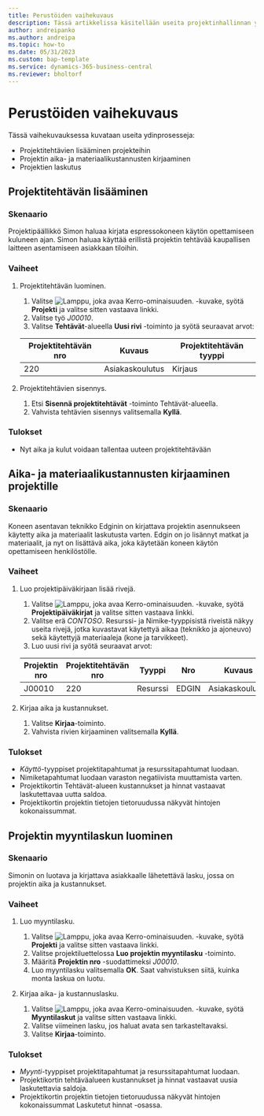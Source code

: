 ```yaml
---
title: Perustöiden vaihekuvaus
description: Tässä artikkelissa käsitellään useita projektinhallinnan ydinprosesseja.
author: andreipanko
ms.author: andreipa
ms.topic: how-to
ms.date: 05/31/2023
ms.custom: bap-template
ms.service: dynamics-365-business-central
ms.reviewer: bholtorf
---
```

# Perustöiden vaihekuvaus

Tässä vaihekuvauksessa kuvataan useita ydinprosesseja:

- Projektitehtävien lisääminen projekteihin
- Projektin aika- ja materiaalikustannusten kirjaaminen
- Projektien laskutus

## Projektitehtävän lisääminen

### Skenaario  

Projektipäällikkö Simon haluaa kirjata espressokoneen käytön opettamiseen kuluneen ajan. Simon haluaa käyttää erillistä projektin tehtävää kaupallisen laitteen asentamiseen asiakkaan tiloihin.

### Vaiheet

1. Projektitehtävän luominen.

    1. Valitse ![Lamppu, joka avaa Kerro-ominaisuuden.](../../media/ui-search/search_small.png "Kerro, mitä haluat tehdä") -kuvake, syötä **Projekti** ja valitse sitten vastaava linkki.  
    2. Valitse työ *J00010*.
    3. Valitse **Tehtävät**-alueella **Uusi rivi** -toiminto ja syötä seuraavat arvot:
 
    |Projektitehtävän nro|Kuvaus|Projektitehtävän tyyppi|
    |------------|-----------|-------------|  
    |220|Asiakaskoulutus|Kirjaus|

2. Projektitehtävien sisennys.
   1. Etsi **Sisennä projektitehtävät** -toiminto Tehtävät-alueella.
   2. Vahvista tehtävien sisennys valitsemalla **Kyllä**.

### Tulokset

 - Nyt aika ja kulut voidaan tallentaa uuteen projektitehtävään

## Aika- ja materiaalikustannusten kirjaaminen projektille

### Skenaario  

Koneen asentavan teknikko Edginin on kirjattava projektin asennukseen käytetty aika ja materiaalit laskutusta varten. Edgin on jo lisännyt matkat ja materiaalit, ja nyt on lisättävä aika, joka käytetään koneen käytön opettamiseen henkilöstölle.

### Vaiheet

1. Luo projektipäiväkirjaan lisää rivejä.

    1. Valitse ![Lamppu, joka avaa Kerro-ominaisuuden.](../../media/ui-search/search_small.png "Kerro, mitä haluat tehdä") -kuvake, syötä **Projektipäiväkirjat** ja valitse sitten vastaava linkki.  
    2. Valitse erä *CONTOSO*. Resurssi- ja Nimike-tyyppisistä riveistä näkyy useita rivejä, jotka kuvastavat käytettyä aikaa (teknikko ja ajoneuvo) sekä käytettyjä materiaaleja (kone ja tarvikkeet).
    3. Luo uusi rivi ja syötä seuraavat arvot:
 
    |Projektin nro|Projektitehtävän nro|Tyyppi|Nro|Kuvaus|Määrä|
    |-------|------------|----|---|-----------|--------|  
    |J00010|220|Resurssi|EDGIN|Asiakaskoulutus|1|

2. Kirjaa aika ja kustannukset.
   1. Valitse **Kirjaa**-toiminto.
   2. Vahvista rivien kirjaaminen valitsemalla **Kyllä**.

### Tulokset

- *Käyttö*-tyyppiset projektitapahtumat ja resurssitapahtumat luodaan.
- Nimiketapahtumat luodaan varaston negatiivista muuttamista varten.
- Projektikortin Tehtävät-alueen kustannukset ja hinnat vastaavat laskutettavaa uutta saldoa.
- Projektikortin projektin tietojen tietoruudussa näkyvät hintojen kokonaissummat.

## Projektin myyntilaskun luominen

### Skenaario  

Simonin on luotava ja kirjattava asiakkaalle lähetettävä lasku, jossa on projektin aika ja kustannukset.

### Vaiheet

1. Luo myyntilasku.

    1. Valitse ![Lamppu, joka avaa Kerro-ominaisuuden.](../../media/ui-search/search_small.png "Kerro, mitä haluat tehdä") -kuvake, syötä **Projekti** ja valitse sitten vastaava linkki.  
    2. Valitse projektiluettelossa **Luo projektin myyntilasku** -toiminto.
    3. Määritä **Projektin nro** -suodattimeksi *J00010*.
    4. Luo myyntilasku valitsemalla **OK**. Saat vahvistuksen siitä, kuinka monta laskua on luotu.

2. Kirjaa aika- ja kustannuslasku.

   1. Valitse ![Lamppu, joka avaa Kerro-ominaisuuden.](../../media/ui-search/search_small.png "Kerro, mitä haluat tehdä") -kuvake, syötä **Myyntilaskut** ja valitse sitten vastaava linkki.  
   2. Valitse viimeinen lasku, jos haluat avata sen tarkasteltavaksi.
   3. Valitse **Kirjaa**-toiminto.

### Tulokset

- *Myynti*-tyyppiset projektitapahtumat ja resurssitapahtumat luodaan.
- Projektikortin tehtäväalueen kustannukset ja hinnat vastaavat uusia laskutettavia saldoja.
- Projektikortin projektin tietojen tietoruudussa näkyvät hintojen kokonaissummat Laskutetut hinnat -osassa.
